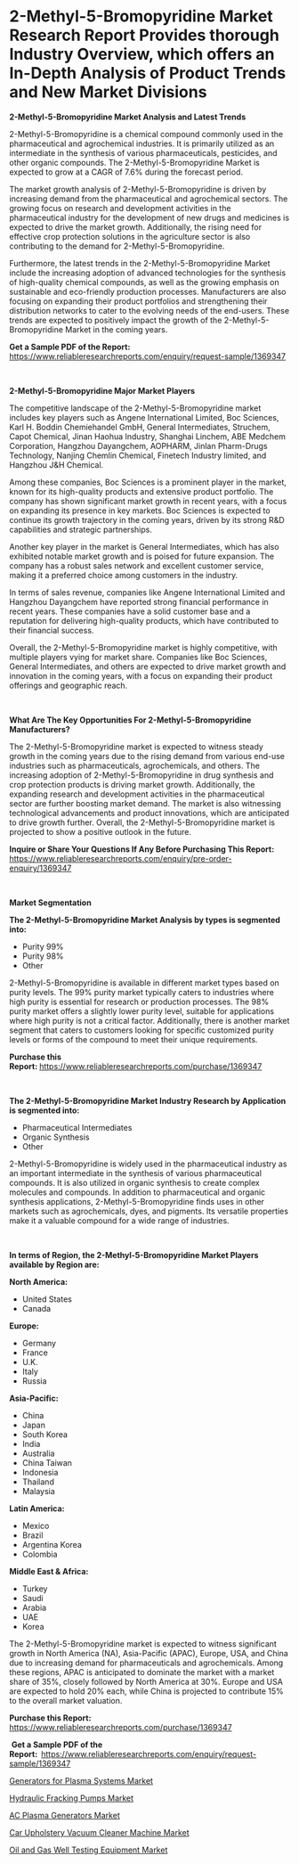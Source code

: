 <p><h1>2-Methyl-5-Bromopyridine Market Research Report Provides thorough Industry Overview, which offers an In-Depth Analysis of Product Trends and New Market Divisions</h1></p><p><strong>2-Methyl-5-Bromopyridine Market Analysis and Latest Trends</strong></p>
<p><p>2-Methyl-5-Bromopyridine is a chemical compound commonly used in the pharmaceutical and agrochemical industries. It is primarily utilized as an intermediate in the synthesis of various pharmaceuticals, pesticides, and other organic compounds. The 2-Methyl-5-Bromopyridine Market is expected to grow at a CAGR of 7.6% during the forecast period.</p><p>The market growth analysis of 2-Methyl-5-Bromopyridine is driven by increasing demand from the pharmaceutical and agrochemical sectors. The growing focus on research and development activities in the pharmaceutical industry for the development of new drugs and medicines is expected to drive the market growth. Additionally, the rising need for effective crop protection solutions in the agriculture sector is also contributing to the demand for 2-Methyl-5-Bromopyridine.</p><p>Furthermore, the latest trends in the 2-Methyl-5-Bromopyridine Market include the increasing adoption of advanced technologies for the synthesis of high-quality chemical compounds, as well as the growing emphasis on sustainable and eco-friendly production processes. Manufacturers are also focusing on expanding their product portfolios and strengthening their distribution networks to cater to the evolving needs of the end-users. These trends are expected to positively impact the growth of the 2-Methyl-5-Bromopyridine Market in the coming years.</p></p>
<p><strong>Get a Sample PDF of the Report:&nbsp;</strong> <a href="https://www.reliableresearchreports.com/enquiry/request-sample/1369347">https://www.reliableresearchreports.com/enquiry/request-sample/1369347</a></p>
<p>&nbsp;</p>
<p><strong>2-Methyl-5-Bromopyridine Major Market Players</strong></p>
<p><p>The competitive landscape of the 2-Methyl-5-Bromopyridine market includes key players such as Angene International Limited, Boc Sciences, Karl H. Boddin Chemiehandel GmbH, General Intermediates, Struchem, Capot Chemical, Jinan Haohua Industry, Shanghai Linchem, ABE Medchem Corporation, Hangzhou Dayangchem, AOPHARM, Jinlan Pharm-Drugs Technology, Nanjing Chemlin Chemical, Finetech Industry limited, and Hangzhou J&H Chemical.</p><p>Among these companies, Boc Sciences is a prominent player in the market, known for its high-quality products and extensive product portfolio. The company has shown significant market growth in recent years, with a focus on expanding its presence in key markets. Boc Sciences is expected to continue its growth trajectory in the coming years, driven by its strong R&D capabilities and strategic partnerships.</p><p>Another key player in the market is General Intermediates, which has also exhibited notable market growth and is poised for future expansion. The company has a robust sales network and excellent customer service, making it a preferred choice among customers in the industry.</p><p>In terms of sales revenue, companies like Angene International Limited and Hangzhou Dayangchem have reported strong financial performance in recent years. These companies have a solid customer base and a reputation for delivering high-quality products, which have contributed to their financial success.</p><p>Overall, the 2-Methyl-5-Bromopyridine market is highly competitive, with multiple players vying for market share. Companies like Boc Sciences, General Intermediates, and others are expected to drive market growth and innovation in the coming years, with a focus on expanding their product offerings and geographic reach.</p></p>
<p>&nbsp;</p>
<p><strong>What Are The Key Opportunities For 2-Methyl-5-Bromopyridine Manufacturers?</strong></p>
<p><p>The 2-Methyl-5-Bromopyridine market is expected to witness steady growth in the coming years due to the rising demand from various end-use industries such as pharmaceuticals, agrochemicals, and others. The increasing adoption of 2-Methyl-5-Bromopyridine in drug synthesis and crop protection products is driving market growth. Additionally, the expanding research and development activities in the pharmaceutical sector are further boosting market demand. The market is also witnessing technological advancements and product innovations, which are anticipated to drive growth further. Overall, the 2-Methyl-5-Bromopyridine market is projected to show a positive outlook in the future.</p></p>
<p><strong>Inquire or Share Your Questions If Any Before Purchasing This Report:</strong> <a href="https://www.reliableresearchreports.com/enquiry/pre-order-enquiry/1369347">https://www.reliableresearchreports.com/enquiry/pre-order-enquiry/1369347</a></p>
<p>&nbsp;</p>
<p><strong>Market Segmentation</strong></p>
<p><strong>The 2-Methyl-5-Bromopyridine Market Analysis by types is segmented into:</strong></p>
<p><ul><li>Purity 99%</li><li>Purity 98%</li><li>Other</li></ul></p>
<p><p>2-Methyl-5-Bromopyridine is available in different market types based on purity levels. The 99% purity market typically caters to industries where high purity is essential for research or production processes. The 98% purity market offers a slightly lower purity level, suitable for applications where high purity is not a critical factor. Additionally, there is another market segment that caters to customers looking for specific customized purity levels or forms of the compound to meet their unique requirements.</p></p>
<p><strong>Purchase this Report:&nbsp;</strong><a href="https://www.reliableresearchreports.com/purchase/1369347">https://www.reliableresearchreports.com/purchase/1369347</a></p>
<p>&nbsp;</p>
<p><strong>The 2-Methyl-5-Bromopyridine Market Industry Research by Application is segmented into:</strong></p>
<p><ul><li>Pharmaceutical Intermediates</li><li>Organic Synthesis</li><li>Other</li></ul></p>
<p><p>2-Methyl-5-Bromopyridine is widely used in the pharmaceutical industry as an important intermediate in the synthesis of various pharmaceutical compounds. It is also utilized in organic synthesis to create complex molecules and compounds. In addition to pharmaceutical and organic synthesis applications, 2-Methyl-5-Bromopyridine finds uses in other markets such as agrochemicals, dyes, and pigments. Its versatile properties make it a valuable compound for a wide range of industries.</p></p>
<p>&nbsp;</p>
<p><strong>In terms of Region, the 2-Methyl-5-Bromopyridine Market Players available by Region are:</strong></p>
<p>
    <p> <strong> North America: </strong>
        <ul>
            <li>United States</li>
            <li>Canada</li>
        </ul>
        </p> 
    <p> <strong> Europe: </strong>
        <ul>
            <li>Germany</li>
            <li>France</li>
            <li>U.K.</li>
            <li>Italy</li>
            <li>Russia</li>
        </ul>
        </p> 
    <p> <strong> Asia-Pacific: </strong>
        <ul>
            <li>China</li>
            <li>Japan</li>
            <li>South Korea</li>
            <li>India</li>
            <li>Australia</li>
            <li>China Taiwan</li>
            <li>Indonesia</li>
            <li>Thailand</li>
            <li>Malaysia</li>
        </ul>
        </p> 
    <p> <strong> Latin America: </strong>
        <ul>
            <li>Mexico</li>
            <li>Brazil</li>
            <li>Argentina Korea</li>
            <li>Colombia</li>
        </ul>
        </p> 
    <p> <strong> Middle East & Africa: </strong>
        <ul>
            <li>Turkey</li>
            <li>Saudi</li>
            <li>Arabia</li>
            <li>UAE</li>
            <li>Korea</li>
        </ul>
    </p>
    </p>
<p><p>The 2-Methyl-5-Bromopyridine market is expected to witness significant growth in North America (NA), Asia-Pacific (APAC), Europe, USA, and China due to increasing demand for pharmaceuticals and agrochemicals. Among these regions, APAC is anticipated to dominate the market with a market share of 35%, closely followed by North America at 30%. Europe and USA are expected to hold 20% each, while China is projected to contribute 15% to the overall market valuation.</p></p>
<p><strong>Purchase this Report: </strong><a href="https://www.reliableresearchreports.com/purchase/1369347">https://www.reliableresearchreports.com/purchase/1369347</a></p>
<p>&nbsp;<strong>Get a Sample PDF of the Report:&nbsp;&nbsp;</strong><a href="https://www.reliableresearchreports.com/enquiry/request-sample/1369347">https://www.reliableresearchreports.com/enquiry/request-sample/1369347</a></p>
<p><strong></strong></p>
<p><p><a href="https://medium.com/p/e9ff77cc9534/edit">Generators for Plasma Systems Market</a></p><p><a href="https://medium.com/p/050721f9e656/edit">Hydraulic Fracking Pumps Market</a></p><p><a href="https://medium.com/p/f793f2d43b79/edit">AC Plasma Generators Market</a></p><p><a href="https://medium.com/p/9cf1368713ec/edit">Car Upholstery Vacuum Cleaner Machine Market</a></p><p><a href="https://medium.com/p/474f5544f357/edit">Oil and Gas Well Testing Equipment Market</a></p></p>